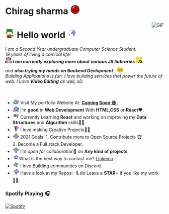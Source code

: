 # Chirag sharma <img width="30px" src="Assets/sharingan.gif" />

<img align="right" alt="GIF" height="160px" src="Assets/NUX_Octodex.gif" />

# <img width="30px" src="Assets/hello.gif" /> Hello world <img width="30px" src="Assets/earth.gif" />

<p>
  <em>
    I am a Second Year undergraduate Computer Science Student. <br>
    19 years of living a comical life! <br><img src="Assets/Naruto.png" width="20px">
    <b>I am currently exploring more about various JS liabraries</b> <img src="Assets/js.png" width="20px"> and <b> also trying my hands on Backend Devlopment.</b>&nbsp;<img src="Assets/blobjump.gif" width="26px">  
     <br>
    Building Applications is fun. I love building services that power the future of web.
    I Love <b>Video Editing</b> as well, xD. <br>
  </em>  
</p>

<br>

- <img alt="GIF" src="Assets/ok.gif" width="20vw" /> Visit My portfolio Website At: <a href="https://i.pinimg.com/originals/bf/45/72/bf45724399d8ab9aa70a633c0555a97d.gif"><b>Coming Soon 😅 </b></a>.
- <img alt="GIF" src="Assets/webdev.gif" width="20vw" /> I’m **good** in **Web Development** With **HTML**,**CSS** or **React**❤️.
- <img alt="GIF" src="Assets/tv.gif" width="20vw" /> Currently Learning **React** and working on improving my **Data Structures** and **Algorithm** skills👨‍💻.
- <img alt="GIF" src="Assets/projects.gif" width="20vw" /> I love making Creative Projects👨‍💻.
- <img alt="GIF" src="Assets/aim.gif" width="20vw" />  2021 Goals: 1. Contribute more to Open Source Projects 🏆 <br> 2. Become a Full stack Developer.
- <img alt="GIF" src="Assets/thanks.gif" width="20vw" /> I’m *open for collaboration*🧠 on **Any kind of projects**.
- <img alt="GIF" src="Assets/contact.gif" width="20vw" />What is the best way to contact me? [Linkedin](https://www.linkedin.com/in/chirag-kumar-sharma-5286b51b8)
- <img alt="GIF" src="Assets/aww.gif" width="20vw" /> I love Building communities on Discord.
- <img alt="GIF" src="Assets/dance.gif" width="20vw" /> Have a look at my Repos💡 & do Leave a **STAR**⭐️ if you like my work👨‍💻.
  <br>


### Spotify Playing 🎧

[![Spotify](https://novatorem-nuxpd1k1x-chiragksharma.vercel.app/api/spotify)](https://open.spotify.com/user/313h53jfsifbnilpgavyjmpdso2u)

